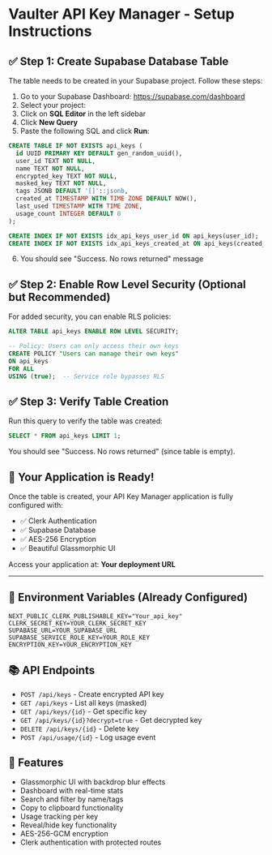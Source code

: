 # Vaulter API Key Manager - Setup Instructions

## ✅ Step 1: Create Supabase Database Table

The table needs to be created in your Supabase project. Follow these steps:

1. Go to your Supabase Dashboard: https://supabase.com/dashboard
2. Select your project:
3. Click on **SQL Editor** in the left sidebar
4. Click **New Query**
5. Paste the following SQL and click **Run**:

```sql
CREATE TABLE IF NOT EXISTS api_keys (
  id UUID PRIMARY KEY DEFAULT gen_random_uuid(),
  user_id TEXT NOT NULL,
  name TEXT NOT NULL,
  encrypted_key TEXT NOT NULL,
  masked_key TEXT NOT NULL,
  tags JSONB DEFAULT '[]'::jsonb,
  created_at TIMESTAMP WITH TIME ZONE DEFAULT NOW(),
  last_used TIMESTAMP WITH TIME ZONE,
  usage_count INTEGER DEFAULT 0
);

CREATE INDEX IF NOT EXISTS idx_api_keys_user_id ON api_keys(user_id);
CREATE INDEX IF NOT EXISTS idx_api_keys_created_at ON api_keys(created_at DESC);
```

6. You should see "Success. No rows returned" message

## ✅ Step 2: Enable Row Level Security (Optional but Recommended)

For added security, you can enable RLS policies:

```sql
ALTER TABLE api_keys ENABLE ROW LEVEL SECURITY;

-- Policy: Users can only access their own keys
CREATE POLICY "Users can manage their own keys" 
ON api_keys 
FOR ALL 
USING (true);  -- Service role bypasses RLS
```

## ✅ Step 3: Verify Table Creation

Run this query to verify the table was created:

```sql
SELECT * FROM api_keys LIMIT 1;
```

You should see "Success. No rows returned" (since table is empty).

## 🚀 Your Application is Ready!

Once the table is created, your API Key Manager application is fully configured with:

- ✅ Clerk Authentication
- ✅ Supabase Database  
- ✅ AES-256 Encryption
- ✅ Beautiful Glassmorphic UI

Access your application at: **Your deployment URL**

---

## 🔐 Environment Variables (Already Configured)

```
NEXT_PUBLIC_CLERK_PUBLISHABLE_KEY="Your_api_key"
CLERK_SECRET_KEY=YOUR_CLERK_SECRET_KEY
SUPABASE_URL=YOUR_SUPABASE_URL
SUPABASE_SERVICE_ROLE_KEY=YOUR_ROLE_KEY
ENCRYPTION_KEY=YOUR_ENCRYPTION_KEY
```

## 📚 API Endpoints

- `POST /api/keys` - Create encrypted API key
- `GET /api/keys` - List all keys (masked)
- `GET /api/keys/{id}` - Get specific key
- `GET /api/keys/{id}?decrypt=true` - Get decrypted key
- `DELETE /api/keys/{id}` - Delete key
- `POST /api/usage/{id}` - Log usage event

## 🎨 Features

- Glassmorphic UI with backdrop blur effects
- Dashboard with real-time stats
- Search and filter by name/tags
- Copy to clipboard functionality
- Usage tracking per key
- Reveal/hide key functionality
- AES-256-GCM encryption
- Clerk authentication with protected routes
